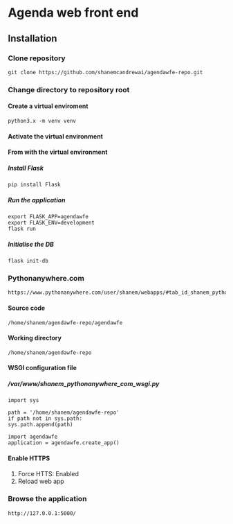 # Agenda web front end

## Installation
### Clone repository
    git clone https://github.com/shanemcandrewai/agendawfe-repo.git
### Change directory to repository root
#### Create a virtual enviroment
    python3.x -m venv venv
#### Activate the virtual environment
#### From with the virtual environment
##### Install Flask
    pip install Flask
##### Run the application
    export FLASK_APP=agendawfe
    export FLASK_ENV=development
    flask run
##### Initialise the DB
    flask init-db
### Pythonanywhere.com
    https://www.pythonanywhere.com/user/shanem/webapps/#tab_id_shanem_pythonanywhere_com
#### Source code
    /home/shanem/agendawfe-repo/agendawfe
#### Working directory
    /home/shanem/agendawfe-repo
#### WSGI configuration file
##### /var/www/shanem_pythonanywhere_com_wsgi.py
    import sys

    path = '/home/shanem/agendawfe-repo'
    if path not in sys.path:
	sys.path.append(path)

    import agendawfe
    application = agendawfe.create_app()
#### Enable HTTPS
1. Force HTTS: Enabled
2. Reload web app
### Browse the application
    http://127.0.0.1:5000/
